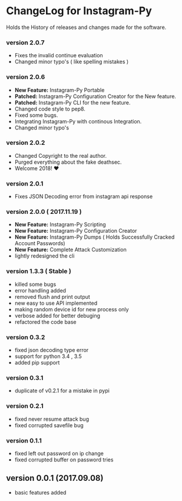 # ChangeLog for Instagram-Py 

Holds the History of releases and changes made for the software.

### version 2.0.7

   * Fixes the invalid continue evaluation
   * Changed minor typo's ( like spelling mistakes )

### version 2.0.6

   * **New Feature:** Instagram-Py Portable
   * **Patched:** Instagram-Py Configuration Creator for the New feature.
   * **Patched:** Instagram-Py CLI for the new feature.
   * Changed code style to pep8.
   * Fixed some bugs.
   * Integrating Instagram-Py with continous Integration.
   * Changed minor typo's

### version 2.0.2

   * Changed Copyright to the real author.
   * Purged everything about the fake deathsec.
   * Welcome 2018! ❤️

### version 2.0.1

   * Fixes JSON Decoding error from instagram api response

### version 2.0.0 ( 2017.11.19 )

   * **New Feature:** Instagram-Py Scripting
   * **New Feature:** Instagram-Py Configuration Creator
   * **New Feature:** Instagram-Py Dumps ( Holds Successfully Cracked Account Passwords)
   * **New Feature:** Complete Attack Customization
   * lightly redesigned the cli

### version 1.3.3 ( Stable )

   * killed some bugs
   * error handling added
   * removed flush and print output
   * new easy to use API implemented
   * making random device id for new process only
   * verbose added for better debuging
   * refactored the code base

### version 0.3.2

   * fixed json decoding type error
   * support for python 3.4 , 3.5
   * added pip support

### version 0.3.1

   * duplicate of v0.2.1 for a mistake in pypi

### version 0.2.1 

   * fixed never resume attack bug
   * fixed corrupted savefile bug

### version 0.1.1

   * fixed left out password on ip change
   * fixed corrupted buffer on password tries

## version 0.0.1 (2017.09.08) 

   * basic features added
